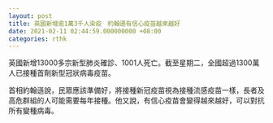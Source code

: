 ```yaml
---
layout: post
title: 英國新增逾1萬3千人染疫　約翰遜有信心疫苗越來越好
date: 2021-02-11 02:44:59.000000000 +08:00
categories: rthk
---
```


英國新增13000多宗新型肺炎確診、1001人死亡。截至星期二，全國超過1300萬人已接種首劑新型冠狀病毒疫苗。

首相約翰遜說，民眾應該準備好，將接種新冠疫苗視為接種流感疫苗一樣，長者及高危群組的人可能需要每年接種。他又說，有信心疫苗會變得越來越好，可以對抗所有變種病毒。
